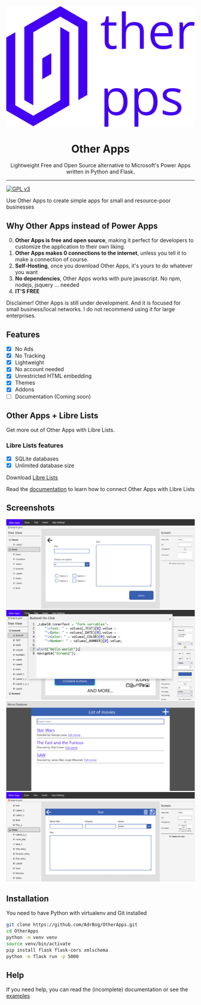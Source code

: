 <div align="center">
  <img src="./res/logo.svg">
  <h1>Other Apps</h1>
  <p>Lightweight Free and Open Source alternative to Microsoft's Power Apps written in Python and Flask.</p>
</div>
<hr>

[![GPL v3](https://img.shields.io/badge/License-GNU%20v3-blue)](https://www.gnu.org/licenses/gpl-3.0.en.html)

Use Other Apps to create simple apps for small and resource-poor businesses

## Why Other Apps instead of Power Apps
0. **Other Apps is free and open source**, making it perfect for developers to customize the application to their own liking.
1. **Other Apps makes 0 connections to the internet**, unless you tell it to make a connection of course.
2. **Self-Hosting**, once you download Other Apps, it's yours to do whatever you want
3. **No dependencies**, Other Apps works with pure javascript. No npm, nodejs, jsquery ... needed
4. **IT'S FREE**

Disclaimer! Other Apps is still under development. And it is focused for small business/local networks. I do not recommend using it for large enterprises.

## Features

-   [x] No Ads
-   [x] No Tracking
-   [x] Lightweight
-   [x] No account needed
-   [x] Unrestricted HTML embedding
-   [x] Themes
-   [x] Addons
-   [ ] Documentation (Coming soon)

## Other Apps + Libre Lists
Get more out of Other Apps with Libre Lists.

### Libre Lists features
-   [x] SQLite databases
-   [x] Unlimited database size

Download [Libre Lists](https://github.com/AdrBog/LibreLists)

Read the [documentation](docs/Libre%20Lists%20Connection.md) to learn how to connect Other Apps with Libre Lists

## Screenshots

![Screenshot 1](res/sample01.png)
![Screenshot 2](res/sample02.png)
![Screenshot 4](res/sample03.png) 
![Screenshot 5](res/sample04.png)

## Installation
You need to have Python with virtualenv and Git installed

```bash
git clone https://github.com/AdrBog/OtherApps.git
cd OtherApps
python -m venv venv
source venv/bin/activate
pip install flask flask-cors xmlschema
python -m flask run -p 5000
```

## Help
If you need help, you can read the (incomplete) documentation or see the [examples](https://github.com/OtherExit/OtherApps-Examples)
